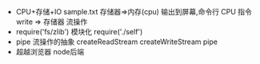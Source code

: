 - CPU+存储+IO
    sample.txt 存储器=>内存(cpu)
    输出到屏幕,命令行
    CPU 指令 write => 存储器 流操作
- require('fs/zlib') 模块化
    require('./self')
- pipe 流操作的抽象
    createReadStream
    createWriteStream
    pipe
- 超越浏览器 node后端